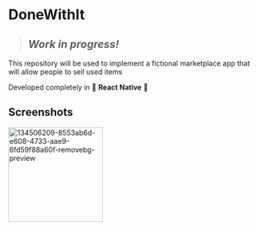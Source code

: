 # DoneWithIt

> ## _Work in progress!_

This repository will be used to implement a fictional marketplace app that will allow people to sell used items 

Developed completely in  :dizzy:	**__React Native__** :dizzy:	

## Screenshots

<img width="189" alt="134506209-8553ab6d-e608-4733-aae9-6fd59f88a60f-removebg-preview" src="https://user-images.githubusercontent.com/31729899/135096712-b78c58c9-5a90-405b-a520-34abc41b8870.png">
